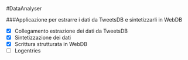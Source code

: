 #DataAnalyser

###Applicazione per estrarre i dati da TweetsDB e sintetizzarli in WebDB

- [X] Collegamento estrazione dei dati da TweetsDB
- [X] Sintetizzazione dei dati
- [X] Scrittura strutturata in WebDB
- [ ] Logentries
